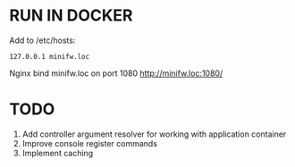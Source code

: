 # RUN IN DOCKER
Add to /etc/hosts:
```
127.0.0.1 minifw.loc
``` 
Nginx bind minifw.loc on port 1080
http://minifw.loc:1080/

# TODO
1. Add controller argument resolver for working with application container
2. Improve console register commands
3. Implement caching